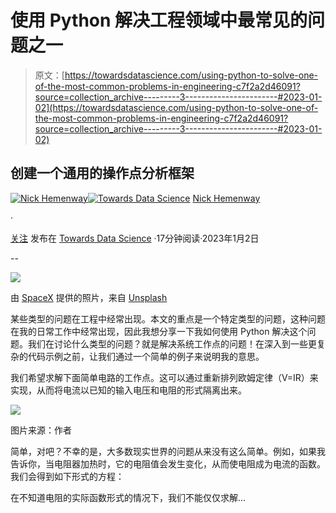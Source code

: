 # 使用 Python 解决工程领域中最常见的问题之一

> 原文：[https://towardsdatascience.com/using-python-to-solve-one-of-the-most-common-problems-in-engineering-c7f2a2d46091?source=collection_archive---------3-----------------------#2023-01-02](https://towardsdatascience.com/using-python-to-solve-one-of-the-most-common-problems-in-engineering-c7f2a2d46091?source=collection_archive---------3-----------------------#2023-01-02)

## 创建一个通用的操作点分析框架

[](https://medium.com/@nhemenway2013?source=post_page-----c7f2a2d46091--------------------------------)[![Nick Hemenway](../Images/a38cade9fe4f81c7e43e5d3155a21d78.png)](https://medium.com/@nhemenway2013?source=post_page-----c7f2a2d46091--------------------------------)[](https://towardsdatascience.com/?source=post_page-----c7f2a2d46091--------------------------------)[![Towards Data Science](../Images/a6ff2676ffcc0c7aad8aaf1d79379785.png)](https://towardsdatascience.com/?source=post_page-----c7f2a2d46091--------------------------------) [Nick Hemenway](https://medium.com/@nhemenway2013?source=post_page-----c7f2a2d46091--------------------------------)

·

[关注](https://medium.com/m/signin?actionUrl=https%3A%2F%2Fmedium.com%2F_%2Fsubscribe%2Fuser%2F7db1695b5485&operation=register&redirect=https%3A%2F%2Ftowardsdatascience.com%2Fusing-python-to-solve-one-of-the-most-common-problems-in-engineering-c7f2a2d46091&user=Nick+Hemenway&userId=7db1695b5485&source=post_page-7db1695b5485----c7f2a2d46091---------------------post_header-----------) 发布在 [Towards Data Science](https://towardsdatascience.com/?source=post_page-----c7f2a2d46091--------------------------------) ·17分钟阅读·2023年1月2日 [](https://medium.com/m/signin?actionUrl=https%3A%2F%2Fmedium.com%2F_%2Fvote%2Ftowards-data-science%2Fc7f2a2d46091&operation=register&redirect=https%3A%2F%2Ftowardsdatascience.com%2Fusing-python-to-solve-one-of-the-most-common-problems-in-engineering-c7f2a2d46091&user=Nick+Hemenway&userId=7db1695b5485&source=-----c7f2a2d46091---------------------clap_footer-----------)

--

[](https://medium.com/m/signin?actionUrl=https%3A%2F%2Fmedium.com%2F_%2Fbookmark%2Fp%2Fc7f2a2d46091&operation=register&redirect=https%3A%2F%2Ftowardsdatascience.com%2Fusing-python-to-solve-one-of-the-most-common-problems-in-engineering-c7f2a2d46091&source=-----c7f2a2d46091---------------------bookmark_footer-----------)![](../Images/d75a1ef4baf1f261a7f26902bc2698be.png)

由 [SpaceX](https://unsplash.com/@spacex?utm_source=medium&utm_medium=referral) 提供的照片，来自 [Unsplash](https://unsplash.com/?utm_source=medium&utm_medium=referral)

某些类型的问题在工程中经常出现。本文的重点是一个特定类型的问题，这种问题在我的日常工作中经常出现，因此我想分享一下我如何使用 Python 解决这个问题。我们在讨论什么类型的问题？就是解决系统工作点的问题！在深入到一些更复杂的代码示例之前，让我们通过一个简单的例子来说明我的意思。

我们希望求解下面简单电路的工作点。这可以通过重新排列欧姆定律（V=IR）来实现，从而将电流以已知的输入电压和电阻的形式隔离出来。

![](../Images/9af806798a24dee231c112156b56d79a.png)

图片来源：作者

简单，对吧？不幸的是，大多数现实世界的问题从来没有这么简单。例如，如果我告诉你，当电阻器加热时，它的电阻值会发生变化，从而使电阻成为电流的函数。我们会得到如下形式的方程：

在不知道电阻的实际函数形式的情况下，我们不能仅仅求解…
